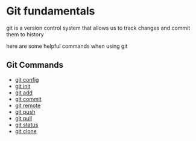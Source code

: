 # Git fundamentals

git is a version control system that allows us to track changes and commit them to history

here are some helpful commands when using git

## Git Commands

 - [git config](./Commands/Config.md)
 - [git init](./Commands/Init.md)
 - [git add](./Commands/Add.md)
 - [git commit](./Commands/Commit.md)
 - [git remote](./Commands/Remote.md)
 - [git push](./Commands/Push.md)
 - [git pull](./Commands/Pull.md)
 - [git status](./Commands/Status.md)
 - [git clone](./Commands/Clone.md)